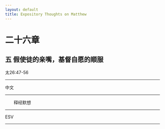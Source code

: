```yaml
---
layout: default
title: Expository Thoughts on Matthew
---
```


# 二十六章 

## 五 假使徒的亲嘴，基督自愿的顺服

太26:47-56

***

中文<br>

***

&emsp;&emsp;释经默想

***

ESV

***
